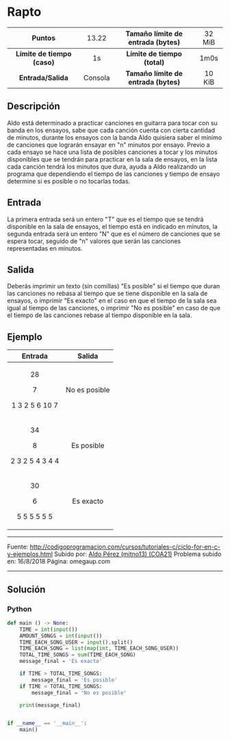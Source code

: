 # Rapto

|           Puntos          |<span style="font-weight: normal;">13.22</span>|  Tamaño límite de entrada (bytes)  |<span style="font-weight: normal;">32 MiB</span>|
|      :------------:       |               :------------:                  |           :------------:           | :------------: |
|**Límite de tiempo (caso)**|                     1s                        |    **Límite de tiempo (total)**    |      1m0s      |
|     **Entrada/Salida**    |                  Consola                      |**Tamaño límite de entrada (bytes)**|     10 KiB     |


## Descripción
Aldo está determinado a practicar canciones en guitarra para tocar con su banda en los ensayos, sabe que cada canción cuenta con cierta cantidad de minutos, durante los ensayos con la banda Aldo quisiera saber el mínimo de canciones que lograrán ensayar en "n" minutos por ensayo. Previo a cada ensayo se hace una lista de posibles canciones a tocar y los minutos disponibles que se tendrán para practicar en la sala de ensayos, en la lista cada canción tendrá los minutos que dura, ayuda a Aldo realizando un programa que dependiendo el tiempo de las canciones y tiempo de ensayo determine si es posible o no tocarlas todas.

## Entrada
La primera entrada será un entero "T" que es el tiempo que se tendrá disponible en la sala de ensayos, el tiempo está en indicado en minutos, la segunda entrada será un entero "N" que es el número de canciones que se espera tocar, seguido de "n" valores que serán las canciones representadas en minutos.

## Salida
Deberás imprimir un texto (sin comillas) "Es posible" si el tiempo que duran las canciones no rebasa al tiempo que se tiene disponible en la sala de ensayos, o imprimir "Es exacto" en el caso en que el tiempo de la sala sea igual al tiempo de las canciones, o imprimir "No es posible" en caso de que el tiempo de las canciones rebase al tiempo disponible en la sala.

## Ejemplo
<table style="text-align: center;" >
    <thead>
        <tr>
            <th>Entrada</th>
            <th>Salida</th>
        </tr>
    </thead>
    <tbody>
        <tr>
            <td>
                <p>28</p>
                <p>7</p>
                <p>1 3 2 5 6 10 7</p>
            </td>
            <td>No es posible</td>
        </tr>
        <tr>
            <td>
                <p>34</p>
                <p>8</p>
                <p>2 3 2 5 4 3 4 4</p>
            </td>
            <td>Es posible</td>
        </tr>
        <tr>
            <td>
                <p>30</p>
                <p>6</p>
                <p>5 5 5 5 5 5</p>
            </td>
            <td>Es exacto</td>
        </tr>
    </tbody>
</table>

------------

Fuente: http://codigoprogramacion.com/cursos/tutoriales-c/ciclo-for-en-c-y-ejemplos.html
Subido por: [Aldo Pérez (mitno13) (COA21)](https://omegaup.com/profile/mitno13/ "Aldo Pérez (mitno13) (COA21)")
Problema subido en: 16/8/2018
Página: omegaup.com

------------

## Solución
### Python
```py
def main () -> None:
    TIME = int(input())
    AMOUNT_SONGS = int(input())
    TIME_EACH_SONG_USER = input().split()
    TIME_EACH_SONG = list(map(int, TIME_EACH_SONG_USER))
    TOTAL_TIME_SONGS = sum(TIME_EACH_SONG)
    message_final = 'Es exacto'

    if TIME > TOTAL_TIME_SONGS:
        message_final = 'Es posible'
    if TIME < TOTAL_TIME_SONGS:
        message_final = 'No es posible'

    print(message_final)


if __name__ == '__main__':
    main()
```